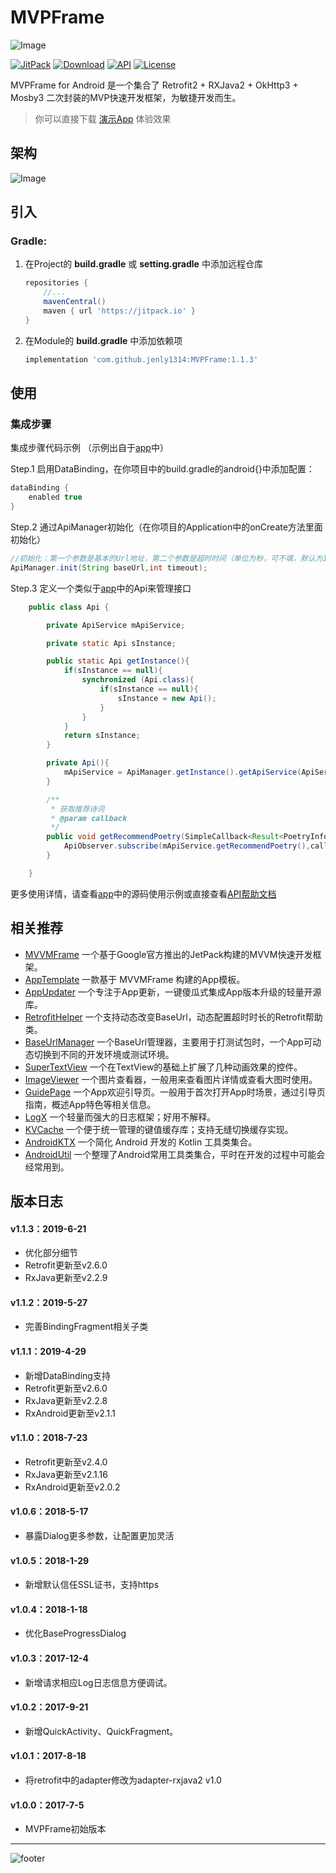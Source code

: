 # MVPFrame

![Image](app/src/main/ic_launcher-web.png)

[![JitPack](https://img.shields.io/jitpack/v/github/jenly1314/MVPFrame?logo=jitpack)](https://jitpack.io/#jenly1314/MVPFrame)
[![Download](https://img.shields.io/badge/download-APK-brightgreen?logo=github)](https://raw.githubusercontent.com/jenly1314/MVPFrame/master/app/release/app-release.apk)
[![API](https://img.shields.io/badge/API-15%2B-brightgreen?logo=android)](https://developer.android.com/guide/topics/manifest/uses-sdk-element#ApiLevels)
[![License](https://img.shields.io/github/license/jenly1314/MVPFrame?logo=open-source-initiative)](https://opensource.org/licenses/mit)


MVPFrame for Android 是一个集合了 Retrofit2 + RXJava2 + OkHttp3 + Mosby3 二次封装的MVP快速开发框架，为敏捷开发而生。

> 你可以直接下载 [演示App](https://raw.githubusercontent.com/jenly1314/MVPFrame/master/app/release/app-release.apk) 体验效果

## 架构
![Image](image/mvp_architecture.jpg)

## 引入

### Gradle:

1. 在Project的 **build.gradle** 或 **setting.gradle** 中添加远程仓库

    ```gradle
    repositories {
        //...
        mavenCentral()
        maven { url 'https://jitpack.io' }
    }
    ```

2. 在Module的 **build.gradle** 中添加依赖项

    ```gradle
    implementation 'com.github.jenly1314:MVPFrame:1.1.3'
    ```

## 使用

### 集成步骤

集成步骤代码示例 （示例出自于[app](app)中）

Step.1 启用DataBinding，在你项目中的build.gradle的android{}中添加配置：
```gradle
dataBinding {
    enabled true
}
```

Step.2 通过ApiManager初始化（在你项目的Application中的onCreate方法里面初始化）
```Java
//初始化：第一个参数是基本的Url地址，第二个参数是超时时间（单位为秒，可不填，默认为15s）
ApiManager.init(String baseUrl,int timeout);
```

Step.3 定义一个类似于[app](app)中的Api来管理接口
```Java
    public class Api {

        private ApiService mApiService;

        private static Api sInstance;

        public static Api getInstance(){
            if(sInstance == null){
                synchronized (Api.class){
                    if(sInstance == null){
                        sInstance = new Api();
                    }
                }
            }
            return sInstance;
        }

        private Api(){
            mApiService = ApiManager.getInstance().getApiService(ApiService.class);
        }

        /**
         * 获取推荐诗词
         * @param callback
         */
        public void getRecommendPoetry(SimpleCallback<Result<PoetryInfo>> callback){
            ApiObserver.subscribe(mApiService.getRecommendPoetry(),callback);
        }

    }

```
更多使用详情，请查看[app](app)中的源码使用示例或直接查看[API帮助文档](https://jitpack.io/com/github/jenly1314/MVPFrame/latest/javadoc/)

## 相关推荐
- [MVVMFrame](https://github.com/jenly1314/MVVMFrame) 一个基于Google官方推出的JetPack构建的MVVM快速开发框架。
- [AppTemplate](https://github.com/jenly1314/AppTemplate) 一款基于 MVVMFrame 构建的App模板。
- [AppUpdater](http://github.com/jenly1314/AppUpdater) 一个专注于App更新，一键傻瓜式集成App版本升级的轻量开源库。
- [RetrofitHelper](http://github.com/jenly1314/RetrofitHelper) 一个支持动态改变BaseUrl，动态配置超时时长的Retrofit帮助类。
- [BaseUrlManager](http://github.com/jenly1314/BaseUrlManager) 一个BaseUrl管理器，主要用于打测试包时，一个App可动态切换到不同的开发环境或测试环境。
- [SuperTextView](http://github.com/jenly1314/SuperTextView) 一个在TextView的基础上扩展了几种动画效果的控件。
- [ImageViewer](http://github.com/AndroidKTX/ImageViewer) 一个图片查看器，一般用来查看图片详情或查看大图时使用。
- [GuidePage](http://github.com/AndroidKTX/GuidePage) 一个App欢迎引导页。一般用于首次打开App时场景，通过引导页指南，概述App特色等相关信息。
- [LogX](http://github.com/jenly1314/LogX) 一个轻量而强大的日志框架；好用不解释。
- [KVCache](http://github.com/jenly1314/KVCache) 一个便于统一管理的键值缓存库；支持无缝切换缓存实现。
- [AndroidKTX](http://github.com/AndroidKTX/AndroidKTX) 一个简化 Android 开发的 Kotlin 工具类集合。
- [AndroidUtil](http://github.com/AndroidUtil/AndroidUtil) 一个整理了Android常用工具类集合，平时在开发的过程中可能会经常用到。


## 版本日志

#### v1.1.3：2019-6-21
*  优化部分细节
*  Retrofit更新至v2.6.0
*  RxJava更新至v2.2.9

#### v1.1.2：2019-5-27
*  完善BindingFragment相关子类

#### v1.1.1：2019-4-29
*  新增DataBinding支持
*  Retrofit更新至v2.6.0
*  RxJava更新至v2.2.8
*  RxAndroid更新至v2.1.1

#### v1.1.0：2018-7-23
*  Retrofit更新至v2.4.0
*  RxJava更新至v2.1.16
*  RxAndroid更新至v2.0.2

#### v1.0.6：2018-5-17
*  暴露Dialog更多参数，让配置更加灵活

#### v1.0.5：2018-1-29
*  新增默认信任SSL证书，支持https

#### v1.0.4：2018-1-18
*  优化BaseProgressDialog

#### v1.0.3：2017-12-4
*  新增请求相应Log日志信息方便调试。

#### v1.0.2：2017-9-21
*  新增QuickActivity、QuickFragment。

#### v1.0.1：2017-8-18
*  将retrofit中的adapter修改为adapter-rxjava2 v1.0

#### v1.0.0：2017-7-5
*  MVPFrame初始版本

---

![footer](https://jenly1314.github.io/page/footer.svg)

